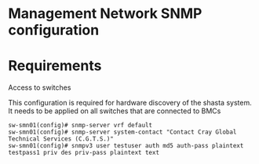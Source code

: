 # Management Network SNMP configuration

# Requirements
Access to switches

This configuration is required for hardware discovery of the shasta system.
It needs to be applied on all switches that are connected to BMCs

```
sw-smn01(config)# snmp-server vrf default
sw-smn01(config)# snmp-server system-contact "Contact Cray Global Technical Services (C.G.T.S.)"
sw-smn01(config)# snmpv3 user testuser auth md5 auth-pass plaintext testpass1 priv des priv-pass plaintext text
```
